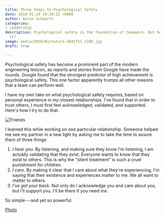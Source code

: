 ```yaml
---
title: Three Steps To Psychological Safety
date: 2018-01-29 19:39:22 +0000
author: Baron Schwartz
categories:
- Leadership
description: Psychological safety is the foundation of teamwork. But how do you achieve
  it?
image: media/2018/01/nature-3042751_1280.jpg
draft: true

---
```

Psychological safety has become a prominent part of the modern engineering lexicon, as reports and stories from Google have made the rounds. Google found that the strongest predictor of high achievement is psychological safety. This one factor apparently trumps all other reasons that a team can perform well.

I have my own take on what psychological safety requires, based on personal experience in my closest relationships. I've found that in order to trust others, I must first feel acknowledged, validated, and supported. Here's how I try to do that.

![Friends](/media/2018/01/nature-3042751_1280.jpg)

<!--more-->

I learned this while working on one particular relationship. Someone helped me see my partner in a new light by asking me to take the time to assure them of three things:

1. *I hear you*. By listening, and making sure they know I'm listening, I am actually validating that they exist. Everyone wants to know that they exist to others. This is why the "silent treatment" is such a cruel punishment for children.
2. *I care*. By making it clear that I care about what they're experiencing, I'm saying that their existence and experiences matter to me. We all want to matter to others.
3. *I've got your back.* Not only do I acknowledge you and care about you, but I'll support you. I'll be there if you need me.

So simple---and yet so powerful.

[Photo](https://pixabay.com/en/nature-winter-sunset-dog-human-3042751/)